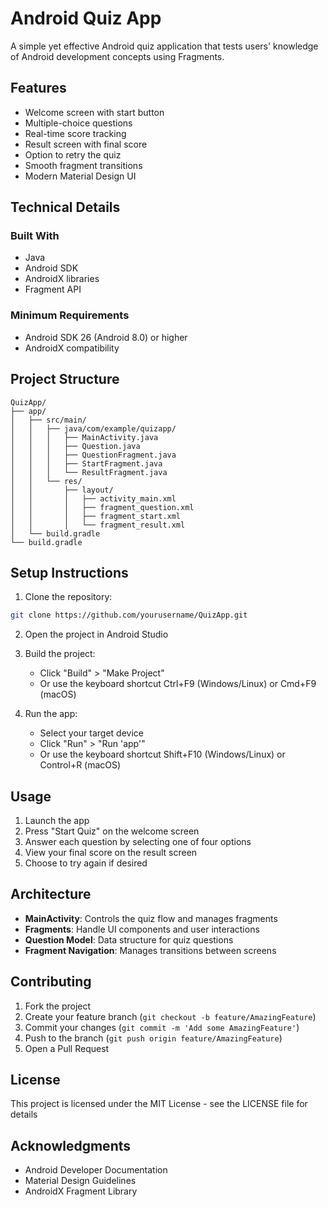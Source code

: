 # Android Quiz App

A simple yet effective Android quiz application that tests users' knowledge of Android development concepts using Fragments.

## Features

- Welcome screen with start button
- Multiple-choice questions
- Real-time score tracking
- Result screen with final score
- Option to retry the quiz
- Smooth fragment transitions
- Modern Material Design UI

## Technical Details

### Built With
- Java
- Android SDK
- AndroidX libraries
- Fragment API

### Minimum Requirements
- Android SDK 26 (Android 8.0) or higher
- AndroidX compatibility

## Project Structure

```
QuizApp/
├── app/
│   ├── src/main/
│   │   ├── java/com/example/quizapp/
│   │   │   ├── MainActivity.java
│   │   │   ├── Question.java
│   │   │   ├── QuestionFragment.java
│   │   │   ├── StartFragment.java
│   │   │   └── ResultFragment.java
│   │   └── res/
│   │       ├── layout/
│   │       │   ├── activity_main.xml
│   │       │   ├── fragment_question.xml
│   │       │   ├── fragment_start.xml
│   │       │   └── fragment_result.xml
│   └── build.gradle
└── build.gradle
```

## Setup Instructions

1. Clone the repository:
```bash
git clone https://github.com/yourusername/QuizApp.git
```

2. Open the project in Android Studio

3. Build the project:
   - Click "Build" > "Make Project"
   - Or use the keyboard shortcut Ctrl+F9 (Windows/Linux) or Cmd+F9 (macOS)

4. Run the app:
   - Select your target device
   - Click "Run" > "Run 'app'"
   - Or use the keyboard shortcut Shift+F10 (Windows/Linux) or Control+R (macOS)

## Usage

1. Launch the app
2. Press "Start Quiz" on the welcome screen
3. Answer each question by selecting one of four options
4. View your final score on the result screen
5. Choose to try again if desired

## Architecture

- **MainActivity**: Controls the quiz flow and manages fragments
- **Fragments**: Handle UI components and user interactions
- **Question Model**: Data structure for quiz questions
- **Fragment Navigation**: Manages transitions between screens

## Contributing

1. Fork the project
2. Create your feature branch (`git checkout -b feature/AmazingFeature`)
3. Commit your changes (`git commit -m 'Add some AmazingFeature'`)
4. Push to the branch (`git push origin feature/AmazingFeature`)
5. Open a Pull Request

## License

This project is licensed under the MIT License - see the LICENSE file for details

## Acknowledgments

- Android Developer Documentation
- Material Design Guidelines
- AndroidX Fragment Library
